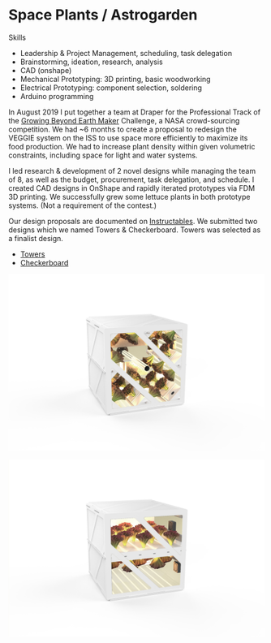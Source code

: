 # Space Plants / Astrogarden

Skills
* Leadership & Project Management, scheduling, task delegation
* Brainstorming, ideation, research, analysis
* CAD (onshape)
* Mechanical Prototyping: 3D printing, basic woodworking
* Electrical Prototyping: component selection, soldering
* Arduino programming

In August 2019 I put together a team at Draper for the Professional Track of the [Growing Beyond Earth Maker](https://www.instructables.com/contest/beyondEarth/) Challenge, a NASA crowd-sourcing competition. We had ~6 months to create a proposal to redesign the VEGGIE system on the ISS to use space more efficiently to maximize its food production. We had to increase plant density within given volumetric constraints, including space for light and water systems.

I led research & development of 2 novel designs while managing the team of 8, as well as the budget, procurement, task delegation, and schedule.
I created CAD designs in OnShape and rapidly iterated prototypes via FDM 3D printing. We successfully grew some lettuce plants in both prototype systems. (Not a requirement of the contest.)


Our design proposals are documented on [Instructables](https://www.instructables.com/member/Draper+AstroGarden+Team/). We submitted two designs which we named Towers & Checkerboard. Towers was selected as a finalist design.
- [Towers](https://www.instructables.com/Towers-AstroGarden/)
- [Checkerboard](https://www.instructables.com/Checkerboard-AstroGarden/)
  
![The towers design](Towers.png)

![The checkerboard design](Checkerboard.png)
